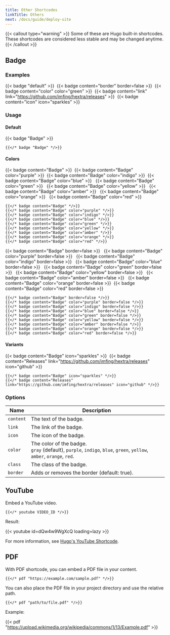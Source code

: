 ```yaml
---
title: Other Shortcodes
linkTitle: Others
next: /docs/guide/deploy-site
---
```


{{< callout type="warning" >}}
  Some of these are Hugo built-in shortcodes.
  These shortcodes are considered less stable and may be changed anytime.
{{< /callout >}}

## Badge

### Examples

{{< badge "default" >}}&nbsp;
{{< badge content="border" border=false >}}&nbsp;
{{< badge content="color" color="green" >}}&nbsp;
{{< badge content="link" link="https://github.com/imfing/hextra/releases" >}}&nbsp;
{{< badge content="icon" icon="sparkles" >}}&nbsp;

### Usage

#### Default

{{< badge "Badge" >}}&nbsp;

```
{{</* badge "Badge" */>}}
```

#### Colors

{{< badge content="Badge" >}}&nbsp;
{{< badge content="Badge" color="purple" >}}&nbsp;
{{< badge content="Badge" color="indigo" >}}&nbsp;
{{< badge content="Badge" color="blue" >}} &nbsp;
{{< badge content="Badge" color="green" >}} &nbsp;
{{< badge content="Badge" color="yellow" >}} &nbsp;
{{< badge content="Badge" color="amber" >}} &nbsp;
{{< badge content="Badge" color="orange" >}} &nbsp;
{{< badge content="Badge" color="red" >}}&nbsp;

```
{{</* badge content="Badge" */>}}
{{</* badge content="Badge" color="purple" */>}}
{{</* badge content="Badge" color="indigo" */>}}
{{</* badge content="Badge" color="blue" */>}}
{{</* badge content="Badge" color="green" */>}}
{{</* badge content="Badge" color="yellow" */>}}
{{</* badge content="Badge" color="amber" */>}}
{{</* badge content="Badge" color="orange" */>}}
{{</* badge content="Badge" color="red" */>}}
```

{{< badge content="Badge" border=false >}} &nbsp;
{{< badge content="Badge" color="purple" border=false >}} &nbsp;
{{< badge content="Badge" color="indigo" border=false >}} &nbsp;
{{< badge content="Badge" color="blue" border=false >}} &nbsp;
{{< badge content="Badge" color="green" border=false >}} &nbsp;
{{< badge content="Badge" color="yellow" border=false >}} &nbsp;
{{< badge content="Badge" color="amber" border=false >}} &nbsp;
{{< badge content="Badge" color="orange" border=false >}}&nbsp;
{{< badge content="Badge" color="red" border=false >}}&nbsp;

```
{{</* badge content="Badge" border=false */>}}
{{</* badge content="Badge" color="purple" border=false */>}}
{{</* badge content="Badge" color="indigo" border=false */>}}
{{</* badge content="Badge" color="blue" border=false */>}}
{{</* badge content="Badge" color="green" border=false */>}}
{{</* badge content="Badge" color="yellow" border=false */>}}
{{</* badge content="Badge" color="amber" border=false */>}}
{{</* badge content="Badge" color="orange" border=false */>}}
{{</* badge content="Badge" color="red" border=false */>}}
```

#### Variants

{{< badge content="Badge" icon="sparkles" >}}&nbsp;
{{< badge content="Releases" link="https://github.com/imfing/hextra/releases" icon="github" >}}&nbsp;

```
{{</* badge content="Badge" icon="sparkles" */>}}
{{</* badge content="Releases" link="https://github.com/imfing/hextra/releases" icon="github" */>}}
```

### Options

| Name      | Description                                                                                                              |
|-----------|--------------------------------------------------------------------------------------------------------------------------|
| `content` | The text of the badge.                                                                                                   |
| `link`    | The link of the badge.                                                                                                   |
| `icon`    | The icon of the badge.                                                                                                   |
| `color`   | The color of the badge. <br/> `gray` (default), `purple`, `indigo`, `blue`, `green`, `yellow`, `amber`, `orange`, `red`. |
| `class`   | The class of the badge.                                                                                                  |
| `border`  | Adds or removes the border (default: true).                                                                              |
 
## YouTube

Embed a YouTube video.

```
{{</* youtube VIDEO_ID */>}}
```

Result:

{{< youtube id=dQw4w9WgXcQ loading=lazy >}}

For more information, see [Hugo's YouTube Shortcode](https://gohugo.io/content-management/shortcodes/#youtube).

## PDF

With PDF shortcode, you can embed a PDF file in your content.

```
{{</* pdf "https://example.com/sample.pdf" */>}}
```

You can also place the PDF file in your project directory and use the relative path.

```
{{</* pdf "path/to/file.pdf" */>}}
```

Example:

{{< pdf "https://upload.wikimedia.org/wikipedia/commons/1/13/Example.pdf" >}}
